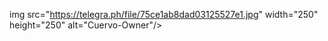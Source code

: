 img src="https://telegra.ph/file/75ce1ab8dad03125527e1.jpg" width="250" height="250" alt="Cuervo-Owner"/></a>
